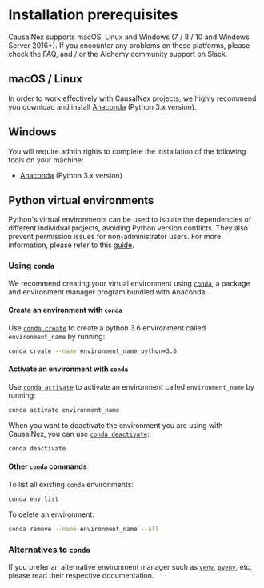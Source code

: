 # Installation prerequisites

CausalNex supports macOS, Linux and Windows (7 / 8 / 10 and Windows Server 2016+). If you encounter any problems on
these platforms, please check the FAQ, and / or the Alchemy community support on Slack.

## macOS / Linux

In order to work effectively with CausalNex projects, we highly recommend you download and install
[Anaconda](https://www.anaconda.com/download/#macos) (Python 3.x version).

## Windows

You will require admin rights to complete the installation of the following tools on your machine:

* [Anaconda](https://www.anaconda.com/download/#windows) (Python 3.x version)

## Python virtual environments

Python's virtual environments can be used to isolate the dependencies of different individual projects,
avoiding Python version conflicts. They also prevent permission issues for non-administrator users.
For more information, please refer to this
[guide](https://docs.conda.io/projects/conda/en/latest/user-guide/tasks/manage-environments.html).

### Using `conda`

We recommend creating your virtual environment using [`conda`](https://conda.io/docs/), a package and environment
manager program bundled with Anaconda.

#### Create an environment with `conda`

Use [`conda create`](https://conda.io/docs/user-guide/tasks/manage-environments.html#id1) to create a python 3.6
environment called `environment_name` by running:

```bash
conda create --name environment_name python=3.6
```

#### Activate an environment with `conda`

Use [`conda activate`](https://conda.io/docs/user-guide/tasks/manage-environments.html#activating-an-environment)
to activate an environment called `environment_name` by running:

```bash
conda activate environment_name
```

When you want to deactivate the environment you are using with CausalNex, you can use
[`conda deactivate`](https://conda.io/docs/user-guide/tasks/manage-environments.html#id6):

```bash
conda deactivate
```

#### Other `conda` commands

To list all existing `conda` environments:

```bash
conda env list
```

To delete an environment:

```bash
conda remove --name environment_name --all
```

### Alternatives to `conda`

If you prefer an alternative environment manager such as [`venv`](https://docs.python.org/3/library/venv.html),
[`pyenv`](https://github.com/pyenv/pyenv), etc, please read their respective documentation.
